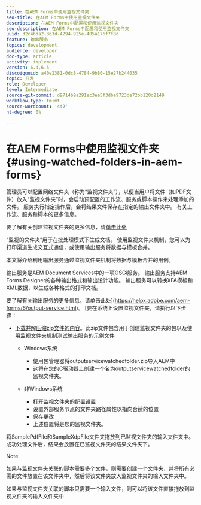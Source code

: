 ```yaml
---
title: 在AEM Forms中使用监视文件夹
seo-title: 在AEM Forms中使用监视文件夹
description: 在AEM Forms中配置和使用监视文件夹
seo-description: 在AEM Forms中配置和使用监视文件夹
uuid: 32c4bda2-363d-4294-925e-405a176f7f8d
feature: 输出服务
topics: development
audience: developer
doc-type: article
activity: implement
version: 6.4,6.5
discoiquuid: a40e2381-0dc8-4784-9b80-15e27b244035
topic: 开发
role: Developer
level: Intermediate
source-git-commit: d9714b9a291ec3ee5f3dba9723de72bb120d2149
workflow-type: tm+mt
source-wordcount: '442'
ht-degree: 0%

---
```



# 在AEM Forms中使用监视文件夹{#using-watched-folders-in-aem-forms}

管理员可以配置网络文件夹（称为“监视文件夹”），以便当用户将文件（如PDF文件）放入“监视文件夹”时，会启动预配置的工作流、服务或脚本操作来处理添加的文件。 服务执行指定操作后，会将结果文件保存在指定的输出文件夹中。 有关工作流、服务和脚本的更多信息。

要了解有关创建监视文件夹的更多信息，请[单击此处](https://helpx.adobe.com/experience-manager/6-4/forms/using/Creating-Configure-watched-folder.html)

“监视的文件夹”用于在批处理模式下生成文档。 使用监视文件夹机制，您可以为打印渠道生成交互式通信，或使用输出服务将数据与模板合并。

本文将介绍利用输出服务通过监视文件夹机制将数据与模板合并的用例。

输出服务是AEM Document Services中的一项OSGi服务。 输出服务支持AEM Forms Designer的各种输出格式和输出设计功能。 输出服务可以转换XFA模板和XML数据，以生成各种格式的打印文档。

要了解有关输出服务的更多信息，请单击此处](https://helpx.adobe.com/aem-forms/6/output-service.html)。
[要在系统上设置监视文件夹，请执行以下步骤：
* [下载并解压缩zip文件的内容](assets/outputservicewatchedfolderkt.zip)。此zip文件包含用于创建监视文件夹的包以及使用监视文件夹机制测试输出服务的示例文件
   * Windows系统

      * 使用包管理器将outputservicewatchedfolder.zip导入AEM中
      * 这将在您的C驱动器上创建一个名为outputservicewatchedfolder的监视文件夹。
   * 非Windows系统
      * [打开监视文件夹的配置设置](http://localhost:4502/crx/de/index.jsp#/etc/fd/watchfolder/config/outputservice)
      * 设置外部服务节点的文件夹路径属性以指向合适的位置
      * 保存更改
      * 上述位置将是您的监视文件夹。

将SamplePdfFile和SampleXdpFile文件夹拖放到已监视文件夹的输入文件夹中。 成功处理文件后，结果会放置在已监视文件夹的结果文件夹下。


>[!NOTE]
>
>如果与监视文件夹关联的脚本需要多个文件，则需要创建一个文件夹，并将所有必需的文件放置在该文件夹中，然后将该文件夹放入监视文件夹的输入文件夹中。
>
>如果与监视文件夹关联的脚本只需要一个输入文件，则可以将该文件直接拖放到监视文件夹的输入文件夹中

